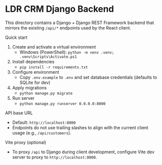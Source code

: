 # LDR CRM Django Backend

This directory contains a Django + Django REST Framework backend that mirrors the existing `/api/*` endpoints used by the React client.

Quick start

1. Create and activate a virtual environment
   - Windows (PowerShell): `python -m venv .venv; .venv\Scripts\Activate.ps1`
2. Install dependencies
   - `pip install -r requirements.txt`
3. Configure environment
   - Copy `.env.example` to `.env` and set database credentials (defaults to SQLite for dev)
4. Apply migrations
   - `python manage.py migrate`
5. Run server
   - `python manage.py runserver 0.0.0.0:8000`

API base URL

- Default: `http://localhost:8000`
- Endpoints do not use trailing slashes to align with the current client usage (e.g., `/api/customers`).

Vite proxy (optional)

- To proxy `/api` to Django during client development, configure Vite dev server to proxy to `http://localhost:8000`.
